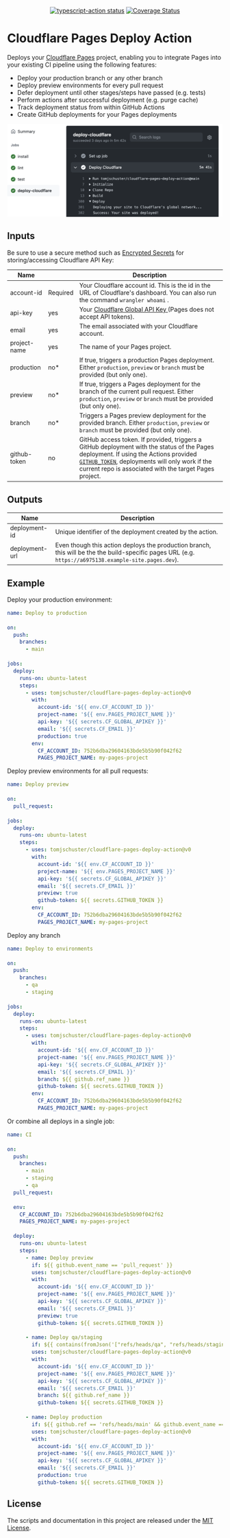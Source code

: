 <p align="center">
  <a href="https://github.com/tomjschuster/cloudflare-pages-deploy-action/actions/workflows/test.yml?query=branch%3Amain"><img alt="typescript-action status" src="https://github.com/tomjschuster/cloudflare-pages-deploy-action/workflows/build-test/badge.svg?branch=main"></a>
  <a href="https://coveralls.io/github/tomjschuster/cloudflare-pages-deploy-action?branch=main"><img alt="Coverage Status" src="https://coveralls.io/repos/github/tomjschuster/cloudflare-pages-deploy-action/badge.svg?branch=main"/></a>
</p>

# Cloudflare Pages Deploy Action

Deploys your [Cloudflare Pages](https://pages.cloudflare.com/) project, enabling you to integrate Pages into your existing CI pipeline using the following features:

- Deploy your production branch or any other branch
- Deploy preview environments for every pull request
- Defer deployment until other stages/steps have passed (e.g. tests)
- Perform actions after successful deployment (e.g. purge cache)
- Track deployment status from within GitHub Actions
- Create GitHub deployments for your Pages deployments

![Cloudflare Page deploying from GitHub Actions](./assets/action-example.png)

## Inputs

Be sure to use a secure method such as [Encrypted Secrets](https://docs.github.com/en/actions/security-guides/encrypted-secrets) for storing/accessing Cloudflare API Key:

| Name         |          | Description                                                                                                                                                                                                                                                                                                                            |
| ------------ | -------- | -------------------------------------------------------------------------------------------------------------------------------------------------------------------------------------------------------------------------------------------------------------------------------------------------------------------------------------- |
| account-id   | Required | Your Cloudflare account id. This is the id in the URL of Cloudflare's dashboard. You can also run the command `wrangler whoami` .                                                                                                                                                                                                      |
| api-key      | yes      | Your [ Cloudflare Global API Key ](https://developers.cloudflare.com/api/keys#view-your-api-key) (Pages does not accept API tokens).                                                                                                                                                                                                   |
| email        | yes      | The email associated with your Cloudflare account.                                                                                                                                                                                                                                                                                     |
| project-name | yes      | The name of your Pages project.                                                                                                                                                                                                                                                                                                        |
| production   | no\*     | If true, triggers a production Pages deployment. Either `production`, `preview` or `branch` must be provided (but only one).                                                                                                                                                                                                           |
| preview      | no\*     | If true, triggers a Pages deployment for the branch of the current pull request. Either `production`, `preview` or `branch` must be provided (but only one).                                                                                                                                                                           |
| branch       | no\*     | Triggers a Pages preview deployment for the provided branch. Either `production`, `preview` or `branch` must be provided (but only one).                                                                                                                                                                                               |
| github-token | no       | GitHub access token. If provided, triggers a GitHub deployment with the status of the Pages deployment. If using the Actions provided [`GITHUB_TOKEN`](https://docs.github.com/en/actions/security-guides/automatic-token-authentication), deployments will only work if the current repo is associated with the target Pages project. |

## Outputs

| Name           | Description                                                                                                                                            |
| -------------- | ------------------------------------------------------------------------------------------------------------------------------------------------------ |
| deployment-id  | Unique identifier of the deployment created by the action.                                                                                             |
| deployment-url | Even though this action deploys the production branch, this will be the the build-specific pages URL (e.g. `https://a6975138.example-site.pages.dev`). |

## Example

Deploy your production environment:

```yaml
name: Deploy to production

on:
  push:
    branches:
      - main

jobs:
  deploy:
    runs-on: ubuntu-latest
    steps:
      - uses: tomjschuster/cloudflare-pages-deploy-action@v0
        with:
          account-id: '${{ env.CF_ACCOUNT_ID }}'
          project-name: '${{ env.PAGES_PROJECT_NAME }}'
          api-key: '${{ secrets.CF_GLOBAL_APIKEY }}'
          email: '${{ secrets.CF_EMAIL }}'
          production: true
        env:
          CF_ACCOUNT_ID: 752b6dba29604163bde5b5b90f042f62
          PAGES_PROJECT_NAME: my-pages-project
```

Deploy preview environments for all pull requests:

```yaml
name: Deploy preview

on:
  pull_request:

jobs:
  deploy:
    runs-on: ubuntu-latest
    steps:
      - uses: tomjschuster/cloudflare-pages-deploy-action@v0
        with:
          account-id: '${{ env.CF_ACCOUNT_ID }}'
          project-name: '${{ env.PAGES_PROJECT_NAME }}'
          api-key: '${{ secrets.CF_GLOBAL_APIKEY }}'
          email: '${{ secrets.CF_EMAIL }}'
          preview: true
          github-token: ${{ secrets.GITHUB_TOKEN }}
        env:
          CF_ACCOUNT_ID: 752b6dba29604163bde5b5b90f042f62
          PAGES_PROJECT_NAME: my-pages-project
```

Deploy any branch

```yaml
name: Deploy to environments

on:
  push:
    branches:
      - qa
      - staging

jobs:
  deploy:
    runs-on: ubuntu-latest
    steps:
      - uses: tomjschuster/cloudflare-pages-deploy-action@v0
        with:
          account-id: '${{ env.CF_ACCOUNT_ID }}'
          project-name: '${{ env.PAGES_PROJECT_NAME }}'
          api-key: '${{ secrets.CF_GLOBAL_APIKEY }}'
          email: '${{ secrets.CF_EMAIL }}'
          branch: ${{ github.ref_name }}
          github-token: ${{ secrets.GITHUB_TOKEN }}
        env:
          CF_ACCOUNT_ID: 752b6dba29604163bde5b5b90f042f62
          PAGES_PROJECT_NAME: my-pages-project
```

Or combine all deploys in a single job:

```yaml
name: CI

on:
  push:
    branches:
      - main
      - staging
      - qa
  pull_request:

  env:
    CF_ACCOUNT_ID: 752b6dba29604163bde5b5b90f042f62
    PAGES_PROJECT_NAME: my-pages-project

  deploy:
    runs-on: ubuntu-latest
    steps:
      - name: Deploy preview
        if: ${{ github.event_name == 'pull_request' }}
        uses: tomjschuster/cloudflare-pages-deploy-action@v0
        with:
          account-id: '${{ env.CF_ACCOUNT_ID }}'
          project-name: '${{ env.PAGES_PROJECT_NAME }}'
          api-key: '${{ secrets.CF_GLOBAL_APIKEY }}'
          email: '${{ secrets.CF_EMAIL }}'
          preview: true
          github-token: ${{ secrets.GITHUB_TOKEN }}

      - name: Deploy qa/staging
        if: ${{ contains(fromJson('["refs/heads/qa", "refs/heads/staging"]'), github.ref) && github.event_name == 'push' }}
        uses: tomjschuster/cloudflare-pages-deploy-action@v0
        with:
          account-id: '${{ env.CF_ACCOUNT_ID }}'
          project-name: '${{ env.PAGES_PROJECT_NAME }}'
          api-key: '${{ secrets.CF_GLOBAL_APIKEY }}'
          email: '${{ secrets.CF_EMAIL }}'
          branch: ${{ github.ref_name }}
          github-token: ${{ secrets.GITHUB_TOKEN }}

      - name: Deploy production
        if: ${{ github.ref == 'refs/heads/main' && github.event_name == 'push' }}
        uses: tomjschuster/cloudflare-pages-deploy-action@v0
        with:
          account-id: '${{ env.CF_ACCOUNT_ID }}'
          project-name: '${{ env.PAGES_PROJECT_NAME }}'
          api-key: '${{ secrets.CF_GLOBAL_APIKEY }}'
          email: '${{ secrets.CF_EMAIL }}'
          production: true
          github-token: ${{ secrets.GITHUB_TOKEN }}
```

## License

The scripts and documentation in this project are released under the [MIT License](LICENSE).
